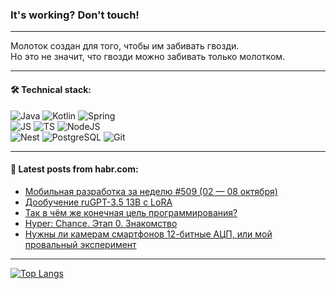 ### It's working? Don't touch!

---
Молоток создан для того, чтобы им забивать гвозди. <br>
Но это не значит, что гвозди можно забивать только молотком.

---

#### 🛠️ Technical stack:

![Java](https://img.shields.io/badge/Java-informational?logo=Oracle&style=flat&logoColor=white&color=FF4500)
![Kotlin](https://img.shields.io/badge/Kotlin-informational?logo=Kotlin&style=flat&logoColor=white&color=774D97)
![Spring](https://img.shields.io/badge/SpringBoot-informational?logo=SpringBoot&style=flat&logoColor=white&color=6DB33F) <br>
![JS](https://img.shields.io/badge/JS-informational?logo=javaScript&style=flat&logoColor=black&color=F7Df1E)
![TS](https://img.shields.io/badge/TypeScript-informational?logo=typeScript&style=flat&logoColor=black&color=0667A8)
![NodeJS](https://img.shields.io/badge/NodeJS-informational?logo=node.js&style=flat&logoColor=white&color=70A760) <br>
![Nest](https://img.shields.io/badge/NestJS-informational?logo=NestJS&style=flat&logoColor=white&color=E0234E)
![PostgreSQL](https://img.shields.io/badge/PostgreSQL-informational?logo=PostgreSQL&style=flat&logoColor=white&color=DAA520)
![Git](https://img.shields.io/badge/Git-informational?logo=git&style=flat&logoColor=white&color=778899)

___

#### 💬 Latest posts from habr.com:

<!-- BLOG-POST-LIST:START -->
- [Мобильная разработка за неделю #509 &lpar;02 — 08 октября&rpar;](https://habr.com/ru/companies/productivity_inside/articles/766116/?utm_source=habrahabr&utm_medium=rss&utm_campaign=766116)
- [Дообучение ruGPT-3.5 13B с LoRA](https://habr.com/ru/articles/766096/?utm_source=habrahabr&utm_medium=rss&utm_campaign=766096)
- [Так в чём же конечная цель программирования?](https://habr.com/ru/articles/766088/?utm_source=habrahabr&utm_medium=rss&utm_campaign=766088)
- [Hyper: Chance. Этап 0. Знакомство](https://habr.com/ru/articles/766062/?utm_source=habrahabr&utm_medium=rss&utm_campaign=766062)
- [Нужны ли камерам смартфонов 12-битные АЦП, или мой провальный эксперимент](https://habr.com/ru/articles/766056/?utm_source=habrahabr&utm_medium=rss&utm_campaign=766056)
<!-- BLOG-POST-LIST:END -->

---
[![Top Langs](https://github-readme-stats-git-master-advtsetting-gmailcom.vercel.app/api/top-langs/?username=zloylis&langs_count=10&hide_title=false&title_color=e6edf3&size_weight=0.5&count_weight=0.5&layout=compact&hide_border=true&theme=dracula)](https://github.com/zloylis)

<!-- ![GitHub stats](https://github-readme-stats-git-master-advtsetting-gmailcom.vercel.app/api?username=zloylis&show_icons=true&hide_border=true&theme=dracula&hide_title=true&include_all_commits=true&count_private=true&hide=contribs&hide_rank=true) -->
